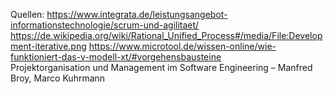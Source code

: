 Quellen: 
https://www.integrata.de/leistungsangebot-informationstechnologie/scrum-und-agilitaet/
https://de.wikipedia.org/wiki/Rational_Unified_Process#/media/File:Development-iterative.png
https://www.microtool.de/wissen-online/wie-funktioniert-das-v-modell-xt/#vorgehensbausteine                     
Projektorganisation und Management im Software Engineering – Manfred Broy, Marco Kuhrmann

